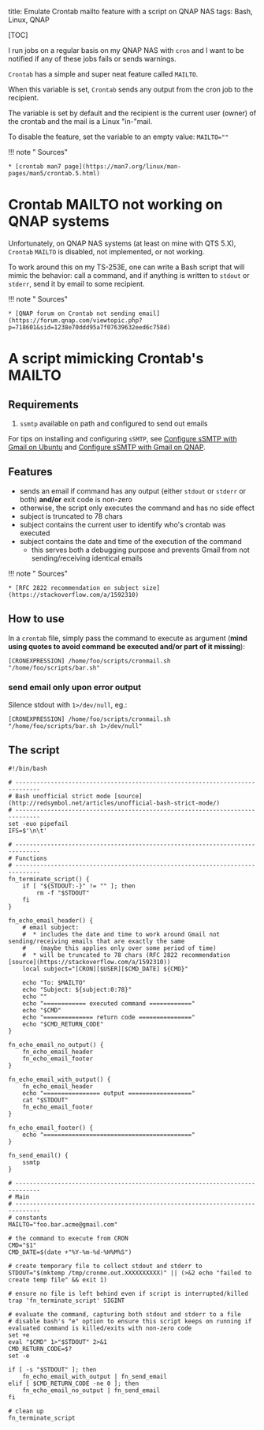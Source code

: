 title: Emulate Crontab mailto feature with a script on QNAP NAS
tags: Bash, Linux, QNAP

[TOC]

I run jobs on a regular basis on my QNAP NAS with `cron` and I want to be notified if any of these jobs fails or sends
warnings.

`Crontab` has a simple and super neat feature called `MAILTO`.

When this variable is set, `Crontab` sends any output from the cron job to the recipient.

The variable is set by default and the recipient is the current user (owner) of the crontab and the mail is a Linux "in-"mail.

To disable the feature, set the variable to an empty value: `MAILTO=""`

!!! note " Sources"

    * [crontab man7 page](https://man7.org/linux/man-pages/man5/crontab.5.html)

# Crontab MAILTO not working on QNAP systems

Unfortunately, on QNAP NAS systems (at least on mine with QTS 5.X), `Crontab` `MAILTO` is disabled, not implemented, or
not working.

To work around this on my TS-253E, one can write a Bash script that will mimic the behavior: call a command, and if anything is
written to `stdout` or `stderr`, send it by email to some recipient. 

!!! note " Sources"

    * [QNAP forum on Crontab not sending email](https://forum.qnap.com/viewtopic.php?p=718601&sid=1238e70ddd95a7f07639632eed6c758d)


# A script mimicking Crontab's MAILTO

## Requirements

1. `ssmtp` available on path and configured to send out emails

For tips on installing and configuring `sSMTP`, see [Configure sSMTP with Gmail on Ubuntu]({filename}/tips/2023-12-12_configure_ssmtp_with_gmail_on_ubuntu.md)
and [Configure sSMTP with Gmail on QNAP]({filename}/tips/2023-12-14_configure_ssmtp_with_gmail_on_qnap.md).

## Features

* sends an email if command has any output (either `stdout` or `stderr` or both) **and/or** exit code is non-zero
* otherwise, the script only executes the command and has no side effect
* subject is truncated to 78 chars
* subject contains the current user to identify who's crontab was executed
* subject contains the date and time of the execution of the command
	* this serves both a debugging purpose and prevents Gmail from not sending/receiving identical emails

!!! note " Sources"

    * [RFC 2822 recommendation on subject size](https://stackoverflow.com/a/1592310)

## How to use

In a `crontab` file, simply pass the command to execute as argument (**mind using quotes to avoid command be executed and/or part of it missing**):

```shell
[CRONEXPRESSION] /home/foo/scripts/cronmail.sh "/home/foo/scripts/bar.sh"
```

### send email only upon error output

Silence stdout with `1>/dev/null`, eg.:

```shell
[CRONEXPRESSION] /home/foo/scripts/cronmail.sh "/home/foo/scripts/bar.sh 1>/dev/null"
```

## The script

```shell
#!/bin/bash

# -----------------------------------------------------------------------------
# Bash unofficial strict mode [source](http://redsymbol.net/articles/unofficial-bash-strict-mode/)
# -----------------------------------------------------------------------------
set -euo pipefail
IFS=$'\n\t'

# -----------------------------------------------------------------------------
# Functions
# -----------------------------------------------------------------------------
fn_terminate_script() {
    if [ "${STDOUT:-}" != "" ]; then
        rm -f "$STDOUT"
    fi
}

fn_echo_email_header() {
    # email subject:
    #  * includes the date and time to work around Gmail not sending/receiving emails that are exactly the same
    #    (maybe this applies only over some period of time)
    #  * will be truncated to 78 chars (RFC 2822 recommendation [source](https://stackoverflow.com/a/1592310))
    local subject="[CRON][$USER][$CMD_DATE] ${CMD}"

    echo "To: $MAILTO"
    echo "Subject: ${subject:0:78}"
    echo ""
    echo "============ executed command ============"
    echo "$CMD"
    echo "============== return code ==============="
    echo "$CMD_RETURN_CODE"
}

fn_echo_email_no_output() {
    fn_echo_email_header
    fn_echo_email_footer
}

fn_echo_email_with_output() {
    fn_echo_email_header
    echo "================ output =================="
    cat "$STDOUT"
    fn_echo_email_footer
}

fn_echo_email_footer() {
    echo "=========================================="
}

fn_send_email() {
    ssmtp
}

# -----------------------------------------------------------------------------
# Main
# -----------------------------------------------------------------------------
# constants
MAILTO="foo.bar.acme@gmail.com"

# the command to execute from CRON
CMD="$1"
CMD_DATE=$(date +"%Y-%m-%d-%H%M%S")

# create temporary file to collect stdout and stderr to
STDOUT="$(mktemp /tmp/cronme.out.XXXXXXXXXX)" || (>&2 echo "failed to create temp file" && exit 1)

# ensure no file is left behind even if script is interrupted/killed
trap 'fn_terminate_script' SIGINT

# evaluate the command, capturing both stdout and stderr to a file
# disable bash's "e" option to ensure this script keeps on running if evaluated command is killed/exits with non-zero code
set +e
eval "$CMD" 1>"$STDOUT" 2>&1
CMD_RETURN_CODE=$?
set -e

if [ -s "$STDOUT" ]; then
    fn_echo_email_with_output | fn_send_email
elif [ $CMD_RETURN_CODE -ne 0 ]; then
    fn_echo_email_no_output | fn_send_email
fi

# clean up
fn_terminate_script
```
